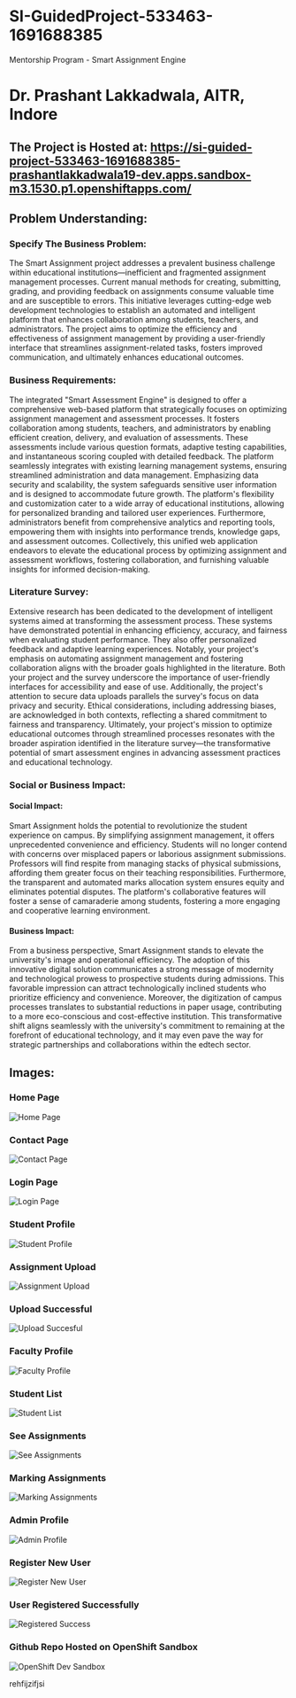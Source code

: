 # SI-GuidedProject-533463-1691688385
Mentorship Program - Smart Assignment Engine

# Dr. Prashant Lakkadwala, AITR, Indore

## The Project is Hosted at: https://si-guided-project-533463-1691688385-prashantlakkadwala19-dev.apps.sandbox-m3.1530.p1.openshiftapps.com/

## Problem Understanding:
### Specify The Business Problem:
The Smart Assignment project addresses a prevalent business challenge within educational institutions—inefficient and fragmented assignment management processes. Current manual methods for creating, submitting, grading, and providing feedback on assignments consume valuable time and are susceptible to errors. This initiative leverages cutting-edge web development technologies to establish an automated and intelligent platform that enhances collaboration among students, teachers, and administrators. The project aims to optimize the efficiency and effectiveness of assignment management by providing a user-friendly interface that streamlines assignment-related tasks, fosters improved communication, and ultimately enhances educational outcomes.

### Business Requirements:
The integrated "Smart Assessment Engine" is designed to offer a comprehensive web-based platform that strategically focuses on optimizing assignment management and assessment processes. It fosters collaboration among students, teachers, and administrators by enabling efficient creation, delivery, and evaluation of assessments. These assessments include various question formats, adaptive testing capabilities, and instantaneous scoring coupled with detailed feedback. The platform seamlessly integrates with existing learning management systems, ensuring streamlined administration and data management. Emphasizing data security and scalability, the system safeguards sensitive user information and is designed to accommodate future growth. The platform's flexibility and customization cater to a wide array of educational institutions, allowing for personalized branding and tailored user experiences. Furthermore, administrators benefit from comprehensive analytics and reporting tools, empowering them with insights into performance trends, knowledge gaps, and assessment outcomes. Collectively, this unified web application endeavors to elevate the educational process by optimizing assignment and assessment workflows, fostering collaboration, and furnishing valuable insights for informed decision-making.

### Literature Survey:
Extensive research has been dedicated to the development of intelligent systems aimed at transforming the assessment process. These systems have demonstrated potential in enhancing efficiency, accuracy, and fairness when evaluating student performance. They also offer personalized feedback and adaptive learning experiences. Notably, your project's emphasis on automating assignment management and fostering collaboration aligns with the broader goals highlighted in the literature. Both your project and the survey underscore the importance of user-friendly interfaces for accessibility and ease of use. Additionally, the project's attention to secure data uploads parallels the survey's focus on data privacy and security. Ethical considerations, including addressing biases, are acknowledged in both contexts, reflecting a shared commitment to fairness and transparency. Ultimately, your project's mission to optimize educational outcomes through streamlined processes resonates with the broader aspiration identified in the literature survey—the transformative potential of smart assessment engines in advancing assessment practices and educational technology.

### Social or Business Impact:
#### Social Impact: 
Smart Assignment holds the potential to revolutionize the student experience on campus. By simplifying assignment management, it offers unprecedented convenience and efficiency. Students will no longer contend with concerns over misplaced papers or laborious assignment submissions. Professors will find respite from managing stacks of physical submissions, affording them greater focus on their teaching responsibilities. Furthermore, the transparent and automated marks allocation system ensures equity and eliminates potential disputes. The platform's collaborative features will foster a sense of camaraderie among students, fostering a more engaging and cooperative learning environment.

#### Business Impact: 
From a business perspective, Smart Assignment stands to elevate the university's image and operational efficiency. The adoption of this innovative digital solution communicates a strong message of modernity and technological prowess to prospective students during admissions. This favorable impression can attract technologically inclined students who prioritize efficiency and convenience. Moreover, the digitization of campus processes translates to substantial reductions in paper usage, contributing to a more eco-conscious and cost-effective institution. This transformative shift aligns seamlessly with the university's commitment to remaining at the forefront of educational technology, and it may even pave the way for strategic partnerships and collaborations within the edtech sector.




## Images:
### Home Page
![Home Page](https://github.com/smartinternz02/SI-GuidedProject-533463-1691688385/assets/131831457/9bf3ad80-d153-4dba-9122-9db91cc43d7c)
### Contact Page
![Contact Page](https://github.com/smartinternz02/SI-GuidedProject-533463-1691688385/assets/131831457/651db3e7-05db-4276-846b-20bdbb174fb7)
### Login Page
![Login Page](https://github.com/smartinternz02/SI-GuidedProject-533463-1691688385/assets/131831457/8340c5a6-27b9-45cf-96c6-96b6bd0c5d3c)
### Student Profile
![Student Profile](https://github.com/smartinternz02/SI-GuidedProject-533463-1691688385/assets/131831457/4d8159e1-4c4e-41e0-a3e0-336d73294668)
### Assignment Upload
![Assignment Upload](https://github.com/smartinternz02/SI-GuidedProject-533463-1691688385/assets/131831457/ec86066a-3f22-4f05-bca8-9f4e66fd9776)
### Upload Successful
![Upload Succesful](https://github.com/smartinternz02/SI-GuidedProject-533463-1691688385/assets/131831457/a0c1e436-9743-4bf0-9842-0a2b24c277f6)
### Faculty Profile
![Faculty Profile](https://github.com/smartinternz02/SI-GuidedProject-533463-1691688385/assets/131831457/a3a9237b-b610-4b74-9169-510e1ad40a8a)
### Student List
![Student List](https://github.com/smartinternz02/SI-GuidedProject-533463-1691688385/assets/131831457/320effda-7572-43d3-b766-9462810821d2)
### See Assignments
![See Assignments](https://github.com/smartinternz02/SI-GuidedProject-533463-1691688385/assets/131831457/d2cfa276-a55c-4cf0-9267-20f141939660)
### Marking Assignments
![Marking Assignments](https://github.com/smartinternz02/SI-GuidedProject-533463-1691688385/assets/131831457/4b1411cb-4179-4c44-914c-a4f31abf50f1)
### Admin Profile
![Admin Profile](https://github.com/smartinternz02/SI-GuidedProject-533463-1691688385/assets/131831457/d7473778-f01b-487f-90c1-518f5d9682ca)
### Register New User
![Register New User](https://github.com/smartinternz02/SI-GuidedProject-533463-1691688385/assets/131831457/e8dc9335-7a54-40aa-9d03-7535807a88c4)
### User Registered Successfully
![Registered Success](https://github.com/smartinternz02/SI-GuidedProject-533463-1691688385/assets/131831457/7c2e50b4-55f0-42ff-9501-1d68640cf6c9)
### Github Repo Hosted on OpenShift Sandbox
![OpenShift Dev Sandbox](https://github.com/smartinternz02/SI-GuidedProject-533463-1691688385/assets/131831457/d91ebb77-3b4e-4f4d-b9d5-722d385fcd15)






rehfijzifjsi